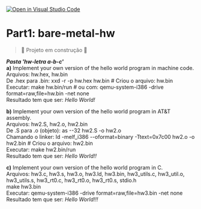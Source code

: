 [![Open in Visual Studio Code](https://classroom.github.com/assets/open-in-vscode-718a45dd9cf7e7f842a935f5ebbe5719a5e09af4491e668f4dbf3b35d5cca122.svg)](https://classroom.github.com/online_ide?assignment_repo_id=10891068&assignment_repo_type=AssignmentRepo)
# Part1: bare-metal-hw
> :construction: Projeto em construção :construction:

***Pasta 'hw-letra a-b-c'*** <br/>
**a)** Implement your own version of the hello world program in machine code. <br/>
Arquivos: hw.hex, hw.bin <br/>
De .hex para .bin: xxd -r -p hw.hex hw.bin	# Criou o arquivo: hw.bin <br/>
Executar: make hw.bin/run			# ou com: qemu-system-i386 -drive format=raw,file=hw.bin -net none <br/>
Resultado tem que ser: *Hello World!*

**b)** Implement your own version of the hello world program in AT&T assembly.<br/>
Arquivos: hw2.S, hw2.o, hw2.bin <br/>
De .S para .o (objeto): as --32 hw2.S -o hw2.o <br/>
Chamando o linker: ld -melf_i386 --oformat=binary -Ttext=0x7c00 hw2.o -o hw2.bin	# Criou o arquivo: hw2.bin <br/>
Executar: make hw2.bin/run <br/>
Resultado tem que ser: *Hello World!!*

**c)** Implement your own version of the hello world program in C.<br/>
Arquivos: hw3.c, hw3.s, hw3.o, hw3.ld, hw3.bin, hw3_utils.c, hw3_util.o, hw3_utils.s, hw3_rt0.c, hw3_rt0.o, hw3_rt0.s, stdio.h <br/>
make hw3.bin <br/>
Executar: qemu-system-i386 -drive format=raw,file=hw3.bin -net none <br/>
Resultado tem que ser: *Hello World!!!*